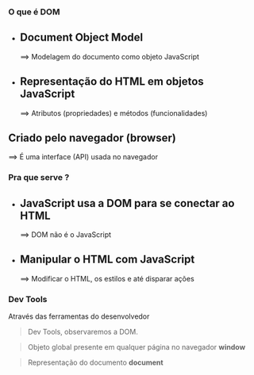 ### O que é DOM

- ## Document Object Model
   ==> Modelagem do documento como objeto JavaScript

- ## Representação do HTML em objetos JavaScript
   ==> Atributos (propriedades) e métodos (funcionalidades)

 ## Criado pelo navegador (browser)
   ==> É uma interface (API) usada no navegador

### Pra que serve ?

- ## JavaScript usa a DOM para se conectar ao HTML
   ==> DOM não é o JavaScript

- ## Manipular o HTML com JavaScript
   ==> Modificar o HTML, os estilos e até disparar ações

### Dev Tools

   Através das ferramentas do desenvolvedor 
   > Dev Tools, 
   observaremos a DOM.

   > Objeto global presente em qualquer página no navegador
   __window__

   > Representação do documento
   __document__

